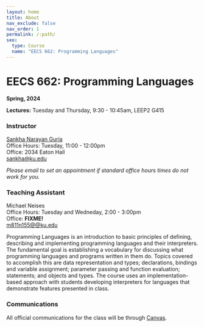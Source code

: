 ```yaml
---
layout: home
title: About
nav_exclude: false
nav_order: 1
permalink: /:path/
seo:
  type: Course
  name: "EECS 662: Programming Languages"
---
```


# EECS 662: Programming Languages

**Spring, 2024**

**Lectures:** Tuesday and Thursday, 9:30 - 10:45am, LEEP2 G415

### Instructor

[Sankha Narayan Guria](https://sankhs.com)<br>
Office Hours: Tuesday, 11:00 - 12:00pm<br>
Office: 2034 Eaton Hall<br>
[sankha@ku.edu](sankha@ku.edu)

_Please email to set an appointment if standard office hours times do not work for you._

### Teaching Assistant

Michael Neises<br>
Office Hours: Tuesday and Wedneday, 2:00 - 3:00pm<br>
Office: **FIXME!**<br>
[m811n155@@ku.edu](m811n155@@ku.edu)

Programming Languages is an introduction to basic principles of defining, describing and implementing programming languages and their interpreters. The fundamental goal is establishing a vocabulary for discussing what programming languages and programs written in them do. Topics covered to accomplish this are data representation and types; declarations, bindings and variable assignment; parameter passing and function evaluation; statements; and objects and types. The course uses an implementation-based approach with students developing interpreters for languages that demonstrate features presented in class.

### Communications

All official communications for the class will be through [Canvas](https://canvas.ku.edu/courses/105419).
